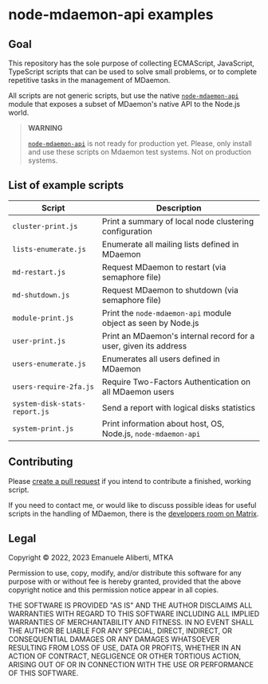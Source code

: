 # node-mdaemon-api examples

## Goal

This repository has the sole purpose of collecting ECMAScript,
JavaScript, TypeScript scripts that can be used to solve small problems,
or to complete repetitive tasks in the management of MDaemon.

All scripts are not generic scripts, but use the native
[`node-mdaemon-api`](https://www.npmjs.com/package/node-mdaemon-api)
module that exposes a subset of MDaemon's native API to the Node.js
world.

> **WARNING**
>
> [`node-mdaemon-api`](https://www.npmjs.com/package/node-mdaemon-api)
> is not ready for production yet. Please, only install and use these
> scripts on Mdaemon test systems. Not on production systems.

## List of example scripts

| Script                        | Description                                                      |
|-------------------------------|------------------------------------------------------------------|
| `cluster-print.js`            | Print a summary of local node clustering configuration           |
| `lists-enumerate.js`          | Enumerate all mailing lists defined in MDaemon                   |
| `md-restart.js`               | Request MDaemon to restart (via semaphore file)                  |
| `md-shutdown.js`              | Request MDaemon to shutdown (via semaphore file)                 |
| `module-print.js`             | Print the `node-mdaemon-api` module object as seen by Node.js    |
| `user-print.js`               | Print an MDaemon's internal record for a user, given its address |
| `users-enumerate.js`          | Enumerates all users defined in MDaemon                          |
| `users-require-2fa.js`        | Require Two-Factors Authentication on all MDaemon users          |
| `system-disk-stats-report.js` | Send a report with logical disks statistics                      |
| `system-print.js`             | Print information about host, OS, Node.js, `node-mdaemon-api`    |

## Contributing

Please
[create a pull request](https://docs.github.com/en/pull-requests/collaborating-with-pull-requests/proposing-changes-to-your-work-with-pull-requests/creating-a-pull-request)
if you intend to contribute a finished, working script.

If you need to contact me, or would like to discuss possible ideas for
useful scripts in the handling of MDaemon, there is the
[developers room on Matrix](https://matrix.to/#/#mdaemon-dev:matrix.org).

## Legal

Copyright &copy; 2022, 2023 Emanuele Aliberti, MTKA

Permission to use, copy, modify, and/or distribute this software for any
purpose with or without fee is hereby granted, provided that the above
copyright notice and this permission notice appear in all copies.

THE SOFTWARE IS PROVIDED "AS IS" AND THE AUTHOR DISCLAIMS ALL WARRANTIES
WITH REGARD TO THIS SOFTWARE INCLUDING ALL IMPLIED WARRANTIES OF
MERCHANTABILITY AND FITNESS. IN NO EVENT SHALL THE AUTHOR BE LIABLE FOR
ANY SPECIAL, DIRECT, INDIRECT, OR CONSEQUENTIAL DAMAGES OR ANY DAMAGES
WHATSOEVER RESULTING FROM LOSS OF USE, DATA OR PROFITS, WHETHER IN AN
ACTION OF CONTRACT, NEGLIGENCE OR OTHER TORTIOUS ACTION, ARISING OUT OF
OR IN CONNECTION WITH THE USE OR PERFORMANCE OF THIS SOFTWARE.
